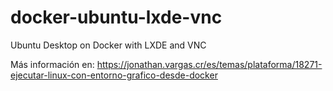 # docker-ubuntu-lxde-vnc
Ubuntu Desktop on Docker with LXDE and VNC

Más información en:
https://jonathan.vargas.cr/es/temas/plataforma/18271-ejecutar-linux-con-entorno-grafico-desde-docker
